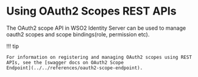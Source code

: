 # Using OAuth2 Scopes REST APIs

The OAuth2 scope API in WSO2 Identity Server can be used to manage
oauth2 scopes and scope bindings(role, permission etc).

!!! tip
    
    For information on registering and managing OAuth2 scopes using REST
    APIs, see the [swagger docs on OAuth2 Scope
    Endpoint](../../references/oauth2-scope-endpoint).
    
